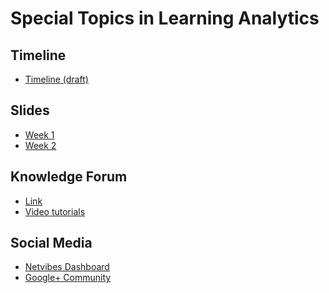 Special Topics in Learning Analytics
======

## Timeline

- [Timeline (draft)](timeline.md)

## Slides

- [Week 1](https://meefen.github.io/LA-UMN/slides/week1.html)
- [Week 2](https://meefen.github.io/LA-UMN/slides/week2.html)

## Knowledge Forum

- [Link](http://kf.utoronto.ca:8080/kforum)
- [Video tutorials](http://kf.utoronto.ca:8080/kforum/about)

## Social Media

- [Netvibes Dashboard](http://www.netvibes.com/laumn)
- [Google+ Community](https://plus.google.com/u/1/communities/105833645291967441690)
